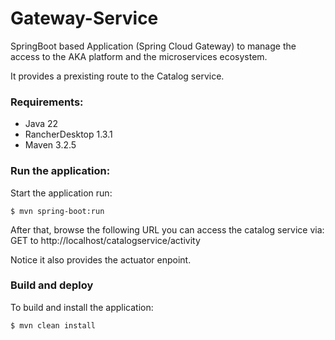 # Gateway-Service

SpringBoot based Application (Spring Cloud Gateway) to manage the access to the AKA platform and the microservices ecosystem. 

It provides a prexisting route to the Catalog service.  

### Requirements:
- Java 22
- RancherDesktop 1.3.1
- Maven 3.2.5

### Run the application:

Start the application run:

```
$ mvn spring-boot:run
```

After that, browse the following URL you can access the catalog service via: GET to http://localhost/catalogservice/activity 

Notice it also provides the actuator enpoint.

### Build and deploy

To build and install the application:

```
$ mvn clean install
```